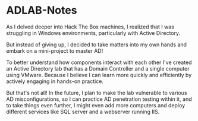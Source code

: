 # ADLAB-Notes

As I delved deeper into Hack The Box machines, I realized that I was struggling in Windows environments, particularly with Active Directory.

But instead of giving up, I decided to take matters into my own hands and embark on a mini-project to master AD!

To better understand how components interact with each other I've created an Active Directory lab that has a Domain Controller and a single computer using VMware. Because I believe I can learn more quickly and efficiently by actively engaging in hands-on practice.

But that's not all! In the future, I plan to make the lab vulnerable to various AD misconfigurations, so I can practice AD penetration testing within it, and to take things even further, I might even add more computers and deploy different services like SQL server and a webserver running IIS.
